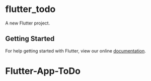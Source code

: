 # flutter_todo

A new Flutter project.

## Getting Started

For help getting started with Flutter, view our online
[documentation](https://flutter.io/).
# Flutter-App-ToDo
